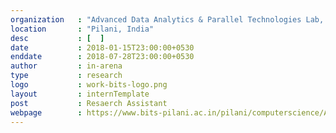 ```yaml
---
organization   : "Advanced Data Analytics & Parallel Technologies Lab, BITS Pilani"
location       : "Pilani, India"
desc           : [  ]
date           : 2018-01-15T23:00:00+0530
enddate        : 2018-07-28T23:00:00+0530
author         : in-arena
type           : research
logo           : work-bits-logo.png
layout         : internTemplate
post           : Resaerch Assistant
webpage		   : https://www.bits-pilani.ac.in/pilani/computerscience/AdvancedDataAnalyticsParallelTechnologiesLaboratory
---
```


